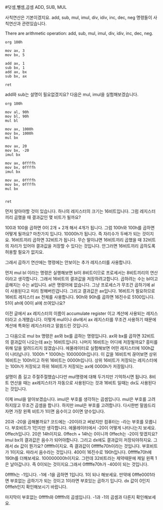 #덧셈,뺄셈,곱셈 ADD, SUB, MUL

사칙연산은 기본이겠지요. add, sub, mul, imul, div, idiv, inc, dec, neg 명령들이 사칙연산과 관련있습니다.

There are arithmetic operation: add, sub, mul, imul, div, idiv, inc, dec, neg.

```
org 100h
 
mov ax, 3
mov bx, 5
 
add ax, 1
sub bx, 1
add ax, bx
sub bx, ax
 
ret
```

add와 sub는 설명이 필요없겠지요?
다음은 mul, imul을 실험해보겠습니다.
``` 
org 100h
 
mov al, 90h
mov bl, 90h
mul bl
 
mov ax, 1000h
mov bx, 1000h
mul bx
 
mov ax, 20
mov bx, -20
imul bx
 
mov ax, 0ffffh
mov bx, 0ffffh
imul bx
 
mov ax, 0ffffh
mov bx, 0ffffh
mul bx
 
 
ret
```
먼저 알아야할 것이 있습니다. 하나의 레지스터의 크기는 16비트입니다. 그럼 레지스터끼리 곱했을 때 결과값인 몇 비트가 될까요?

100과 100을 곱하면 0이 2개 + 2개 해서 4개가 됩니다. 그럼 100h와 100h를 곱하면 어떻게 될까요? 마찬가지 입니다. 10000h가 됩니다. 즉 자리수가 두배가 되는 것이지요. 16비트끼리 곱하면 32비트가 됩니다. 무슨 말이냐면 16비트끼리 곱했을 때 32비트의 자리가 있어야 결과값을 저장할 수 있다는 것입니다. 안그러면 16비트끼리 곱하도록 허용할 필요가 없지요.

그래서 곱하기 연산에는 명령에는 안보이는 추가 레지스터를 사용합니다.

먼저 mul bl 이라는 명령은 실행해보면 bl이 8비트이므로 프로세서는 8비트끼리의 연산이라고 생각합니다. 그래서 16비트의 결과값을 저장하려고합니다. 곱하려는 수는 bl이고 곱해지는 수는 al입니다. al은 명령어에 없습니다. 그냥 프로세스가 무조건 곱하기에 al이 사용된다고 미리 정해버린겁니다. 그리고 결과값은 ax입니다. 16비트가 필요하므로 16비트 레지스터 ax 전체를 사용합니다. 90h와 90h를 곱하면 16진수로 5100입니다. 51이 ah에 00이 al에 쓰여있나요?

이전 글에서 ax 레지스터의 이름이 accumulate register 이고 계산에 사용되는 레지스터라고 소개했습니다. 이렇게 mul이나 div에서 ax 레지스터를 무조건 사용하기 때문에 계산에 특화된 레지스터라고 말씀드린 것입니다.

그 다음으로 mul bx 명령은 ax와 bx를 곱하는 명령입니다. ax와 bx를 곱하면 32비트의 결과값이 나오는데 ax는 16비트입니다. 나머지 16비트는 어디에 저장될까요? 흥미를 위해 답을 알려드리지 않겠습니다. 에물레이터로 실험해보면 어떤 레지스터에 100h값이 나타납니다. 1000h * 1000h는 1000000h입니다. 이 값을 16비트씩 끊어보면 상위 16비트는 100h이고 하위 16비트는 0000h입니다. 상위 16비트가 저장되는 레지스터에는 100h가 저장되고 하위 16비트가 저장되는 ax에 0000h가 저장됩니다.

설명이 좀 길고 주절주절했습니다만 mul명령에 대해 두가지만 기억하시면 됩니다. 8비트 연산을 때는 ax레지스터가 자동으로 사용된다는 것과 16비트 일때는 dx도 사용된다는 것입니다.

이제 imul을 알아보겠습니다. imul은 부호를 생각하는 곱셈입니다. mul은 부호를 고려하지않고 무조건 곱셈을 합니다. 하지만 imul은 부호를 고려합니다. 다시한번 말씀드리자면 가장 왼쪽 비트가 1이면 음수이고 0이면 양수입니다.

20과 -20을 곱해볼까요? 코드에는 -20이라고 써놨지만 컴퓨터는 -라는 부호를 모릅니다. 부호비트가 1인지만 생각합니다. 에물레이터에서 -20이 어떻게 나타나는지 보세요. 0ffech입니다. 20은 14h이지요. 0ffech + 14h는 0이니까 0ffech는 -20이 맞겠지요? imul bx의 결과값은 음수가 되어야합니다. 그리고 dx에도 결과값이 저장되야하지요. 그래서 dx 값이 뭔가요? 0ffffh이지요. 즉 결과값이 0fffffe70h이라는 것입니다. 부호비트가 1이지요. 따라서 음수라는 것입니다. 400이 16진수로 190h입니다. 0fffffe70h에 190h를 더해보세요. 100000000h이지요. 그런데 32비트라는 제약때문에 제일 왼쪽 1은 날아갑니다. 즉 0이되는 것이지요.그래서 0fffffe70h가 -400이 되는 것입니다.

0ffffh는 -1입니다. -1에 -1을 곱하면 1입니다. 1이 되나 해보세요. 만약에 0fffe0001라면 부호없는 곱하기가 되는 것이고 1이라면 부호있는 곱하기 입니다. dx 값이 0인지 0fffeh인지 확인해보시기 바랍니다.

마지막이 부호없는 0ffffh와 0ffffh의 곱셈입니다. -1과 -1의 곱셈과 다른지 확인해보세요.
